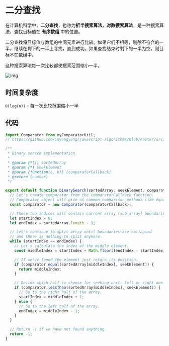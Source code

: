 # 二分查找

在计算机科学中，**二分查找**，也称为**折半搜索算法**，**对数搜索算法**，是一种搜索算法，查找目标值在 **有序数组** 中的位置。

二分查找将目标值与数组的中间元素进行比较。如果它们不相等，剔除不符合的一半，继续在剩下的一半上寻找，直到成功。如果查找结束时剩下的一半为空，则目标不在数组中。

这种搜索算法每一次比较都使搜索范围缩小一半。

![img](https://img.imyangyong.com/blog/2020-07-10%2016-45-26.png)

## 时间复杂度

`O(log(n))` - 每一次比较范围缩小一半

## 代码

```javascript
import Comparator from myComparatorUtil;
// https://github.com/imyangyong/javascript-algorithms/blob/master/src/utils/comparator/Comparator.js

/**
 * Binary search implementation.
 *
 * @param {*[]} sortedArray
 * @param {*} seekElement
 * @param {function(a, b)} [comparatorCallback]
 * @return {number}
 */

export default function binarySearch(sortedArray, seekElement, comparatorCallback) {
  // Let's create comparator from the comparatorCallback function.
  // Comparator object will give us common comparison methods like equal() and lessThen().
  const comparator = new Comparator(comparatorCallback);

  // These two indices will contain current array (sub-array) boundaries.
  let startIndex = 0;
  let endIndex = sortedArray.length - 1;

  // Let's continue to split array until boundaries are collapsed
  // and there is nothing to split anymore.
  while (startIndex <= endIndex) {
    // Let's calculate the index of the middle element.
    const middleIndex = startIndex + Math.floor((endIndex - startIndex) / 2);

    // If we've found the element just return its position.
    if (comparator.equal(sortedArray[middleIndex], seekElement)) {
      return middleIndex;
    }

    // Decide which half to choose for seeking next: left or right one.
    if (comparator.lessThan(sortedArray[middleIndex], seekElement)) {
      // Go to the right half of the array.
      startIndex = middleIndex + 1;
    } else {
      // Go to the left half of the array.
      endIndex = middleIndex - 1;
    }
  }

  // Return -1 if we have not found anything.
  return -1;
}
```

